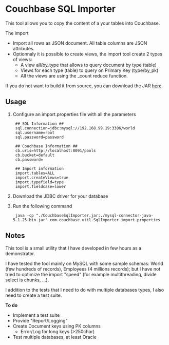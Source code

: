 Couchbase SQL Importer
===

This tool allows you to copy the content of a your tables into Couchbase.

The import

* Import all rows as JSON document. All table columns are JSON attributes.
* Optionnaly it is possible to create views, the import tool create 2 types of views:
	* A view  all/by_type that allows to query  document by type (table)
	* Views for each type (table) to query on Primary Key (type/by_pk)
	* All the views are using the _count reduce function.

If you do not want to build it from source, you can download the JAR [here](https://db.tt/36C8qIsN)


Usage
-----

1. Configure an import.properties file with all the parameters

		## SQL Information ##
		sql.connection=jdbc:mysql://192.168.99.19:3306/world
		sql.username=root
		sql.password=password

		## Couchbase Information ##
		cb.uris=http://localhost:8091/pools
		cb.bucket=default
		cb.password=

		## Import information
		import.tables=ALL
		import.createViews=true
		import.typefield=type
		import.fieldcase=lower


2. Download the JDBC driver for your database

3. Run the following command

		java -cp "./CouchbaseSqlImporter.jar:./mysql-connector-java-5.1.25-bin.jar" com.couchbase.util.SqlImporter import.properties



Notes
-----
This tool is a small utility that I have developed in few hours as a demonstrator.

I have tested the tool mainly on MySQL with some sample schemas: World (few hundreds of records), Employees (4 millions records);
but I have not tried to optimize the import "speed" (for example multithreading, divide select is chunks, ...).

I addition to the tests that I need to do with multiple databases types, I also need to create a test suite.

**To do**


* Implement a test suite
* Provide "Report/Logging"
* Create Document keys using PK columns
	* Error/Log for long keys (>250char)	 
* Test multiple databases, at least Oracle 


